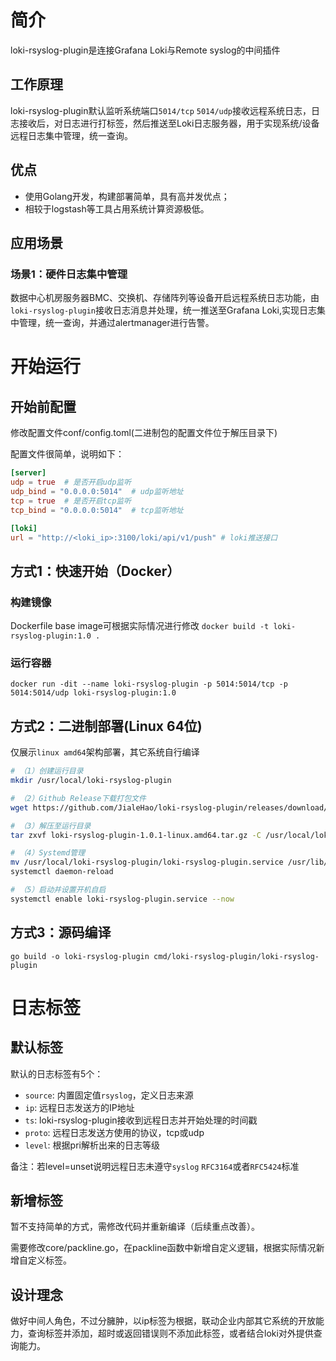 # 简介
loki-rsyslog-plugin是连接Grafana Loki与Remote syslog的中间插件

## 工作原理
loki-rsyslog-plugin默认监听系统端口`5014/tcp` `5014/udp`接收远程系统日志，日志接收后，对日志进行打标签，然后推送至Loki日志服务器，用于实现系统/设备远程日志集中管理，统一查询。

## 优点
- 使用Golang开发，构建部署简单，具有高并发优点；
- 相较于logstash等工具占用系统计算资源极低。

## 应用场景
### 场景1：硬件日志集中管理
数据中心机房服务器BMC、交换机、存储阵列等设备开启远程系统日志功能，由`loki-rsyslog-plugin`接收日志消息并处理，统一推送至Grafana Loki,实现日志集中管理，统一查询，并通过alertmanager进行告警。

# 开始运行
## 开始前配置
修改配置文件conf/config.toml(二进制包的配置文件位于解压目录下)

配置文件很简单，说明如下：
```toml
[server]
udp = true  # 是否开启udp监听
udp_bind = "0.0.0.0:5014"  # udp监听地址
tcp = true  # 是否开启tcp监听
tcp_bind = "0.0.0.0:5014"  # tcp监听地址

[loki]
url = "http://<loki_ip>:3100/loki/api/v1/push" # loki推送接口
```

## 方式1：快速开始（Docker）
### 构建镜像
Dockerfile base image可根据实际情况进行修改
`docker build -t loki-rsyslog-plugin:1.0 .`
### 运行容器
`docker run -dit --name loki-rsyslog-plugin -p 5014:5014/tcp -p 5014:5014/udp loki-rsyslog-plugin:1.0`

## 方式2：二进制部署(Linux 64位)
仅展示`linux amd64`架构部署，其它系统自行编译
```bash
# （1）创建运行目录
mkdir /usr/local/loki-rsyslog-plugin

# （2）Github Release下载打包文件
wget https://github.com/JialeHao/loki-rsyslog-plugin/releases/download/v1.0.1/loki-rsyslog-plugin-1.0.0-linux.amd64.tar.gz

# （3）解压至运行目录
tar zxvf loki-rsyslog-plugin-1.0.1-linux.amd64.tar.gz -C /usr/local/loki-rsyslog-plugin/

# （4）Systemd管理
mv /usr/local/loki-rsyslog-plugin/loki-rsyslog-plugin.service /usr/lib/systemd/system/
systemctl daemon-reload

# （5）启动并设置开机自启
systemctl enable loki-rsyslog-plugin.service --now
```

## 方式3：源码编译
`go build -o loki-rsyslog-plugin cmd/loki-rsyslog-plugin/loki-rsyslog-plugin` 

# 日志标签

## 默认标签
默认的日志标签有5个：
- `source`: 内置固定值`rsyslog`，定义日志来源
- `ip`: 远程日志发送方的IP地址
- `ts`: loki-rsyslog-plugin接收到远程日志并开始处理的时间戳
- `proto`: 远程日志发送方使用的协议，tcp或udp
- `level`: 根据pri解析出来的日志等级

备注：若level=unset说明远程日志未遵守`syslog` `RFC3164`或者`RFC5424`标准

## 新增标签
暂不支持简单的方式，需修改代码并重新编译（后续重点改善）。

需要修改core/packline.go，在packline函数中新增自定义逻辑，根据实际情况新增自定义标签。

## 设计理念
做好中间人角色，不过分臃肿，以ip标签为根据，联动企业内部其它系统的开放能力，查询标签并添加，超时或返回错误则不添加此标签，或者结合loki对外提供查询能力。
